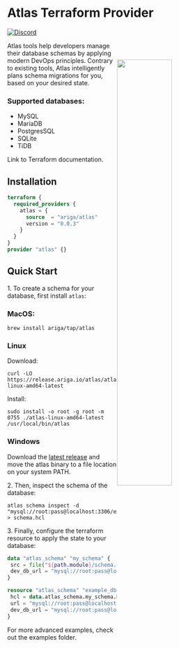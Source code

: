 # Atlas Terraform Provider

[![Discord](https://img.shields.io/discord/930720389120794674?label=discord&logo=discord&style=flat-square&logoColor=white)](https://discord.gg/zZ6sWVg6NT)

<a href="https://atlasgo.io">
  <img width="50%" align="right" style="display: block; margin:40px auto;" src="https://atlasgo.io/uploads/images/gopher.png"/>
</a>

Atlas tools help developers manage their database schemas by applying modern DevOps principles.
Contrary to existing tools, Atlas intelligently plans schema migrations for you, based on your desired state.

### Supported databases: 
* MySQL
* MariaDB
* PostgresSQL
* SQLite
* TiDB

Link to Terraform documentation. 

## Installation

```terraform
terraform {
  required_providers {
    atlas = {
      source  = "ariga/atlas"
      version = "0.0.3"
    }
  }
}
provider "atlas" {}
```

## Quick Start

1\. To create a schema for your database, first install `atlas`:  
 ### MacOS:
 ```shell
 brew install ariga/tap/atlas
 ```
 ### Linux
 Download:
 ```shell
 curl -LO https://release.ariga.io/atlas/atlas-linux-amd64-latest
 ```
 Install:
 ```shell
 sudo install -o root -g root -m 0755 ./atlas-linux-amd64-latest /usr/local/bin/atlas
 ```
 ### Windows
 Download the [latest release](https://release.ariga.io/atlas/atlas-windows-amd64-latest.exe) and move the atlas binary to a file location on your system PATH.

2\. Then, inspect the schema of the database:
 ```shell
 atlas schema inspect -d "mysql://root:pass@localhost:3306/example" > schema.hcl
 ```
 
3\. Finally, configure the terraform resource to apply the state to your database:
 ```terraform
 data "atlas_schema" "my_schema" {
  src = file("${path.module}/schema.hcl")
  dev_db_url = "mysql://root:pass@localhost:3307/test"
 }

 resource "atlas_schema" "example_db" {
  hcl = data.atlas_schema.my_schema.hcl
  url = "mysql://root:pass@localhost:3306/test"
  dev_db_url = "mysql://root:pass@localhost:3307/test"
 }
 ```

For more advanced examples, check out the examples folder.
